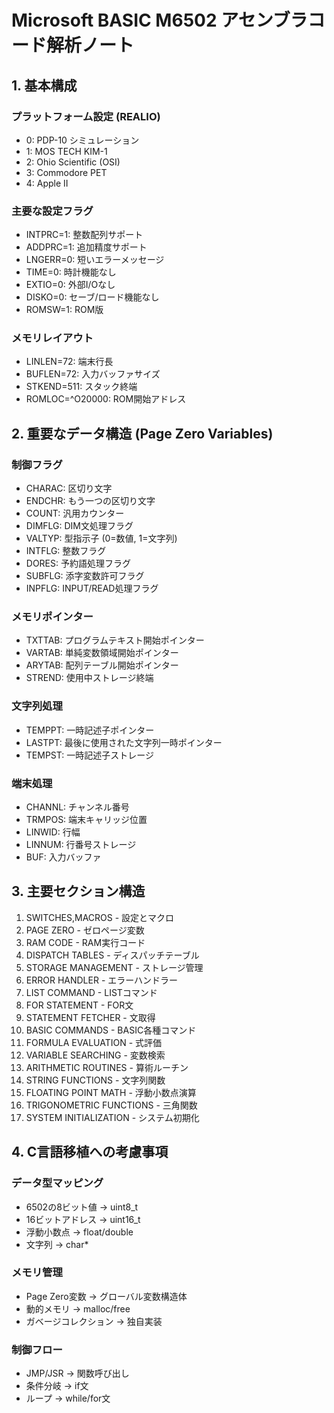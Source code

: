 # Microsoft BASIC M6502 アセンブラコード解析ノート

## 1. 基本構成

### プラットフォーム設定 (REALIO)
- 0: PDP-10 シミュレーション
- 1: MOS TECH KIM-1
- 2: Ohio Scientific (OSI)
- 3: Commodore PET
- 4: Apple II

### 主要な設定フラグ
- INTPRC=1: 整数配列サポート
- ADDPRC=1: 追加精度サポート
- LNGERR=0: 短いエラーメッセージ
- TIME=0: 時計機能なし
- EXTIO=0: 外部I/Oなし
- DISKO=0: セーブ/ロード機能なし
- ROMSW=1: ROM版

### メモリレイアウト
- LINLEN=72: 端末行長
- BUFLEN=72: 入力バッファサイズ
- STKEND=511: スタック終端
- ROMLOC=^O20000: ROM開始アドレス

## 2. 重要なデータ構造 (Page Zero Variables)

### 制御フラグ
- CHARAC: 区切り文字
- ENDCHR: もう一つの区切り文字
- COUNT: 汎用カウンター
- DIMFLG: DIM文処理フラグ
- VALTYP: 型指示子 (0=数値, 1=文字列)
- INTFLG: 整数フラグ
- DORES: 予約語処理フラグ
- SUBFLG: 添字変数許可フラグ
- INPFLG: INPUT/READ処理フラグ

### メモリポインター
- TXTTAB: プログラムテキスト開始ポインター
- VARTAB: 単純変数領域開始ポインター
- ARYTAB: 配列テーブル開始ポインター
- STREND: 使用中ストレージ終端

### 文字列処理
- TEMPPT: 一時記述子ポインター
- LASTPT: 最後に使用された文字列一時ポインター
- TEMPST: 一時記述子ストレージ

### 端末処理
- CHANNL: チャンネル番号
- TRMPOS: 端末キャリッジ位置
- LINWID: 行幅
- LINNUM: 行番号ストレージ
- BUF: 入力バッファ

## 3. 主要セクション構造

1. SWITCHES,MACROS - 設定とマクロ
2. PAGE ZERO - ゼロページ変数
3. RAM CODE - RAM実行コード
4. DISPATCH TABLES - ディスパッチテーブル
5. STORAGE MANAGEMENT - ストレージ管理
6. ERROR HANDLER - エラーハンドラー
7. LIST COMMAND - LISTコマンド
8. FOR STATEMENT - FOR文
9. STATEMENT FETCHER - 文取得
10. BASIC COMMANDS - BASIC各種コマンド
11. FORMULA EVALUATION - 式評価
12. VARIABLE SEARCHING - 変数検索
13. ARITHMETIC ROUTINES - 算術ルーチン
14. STRING FUNCTIONS - 文字列関数
15. FLOATING POINT MATH - 浮動小数点演算
16. TRIGONOMETRIC FUNCTIONS - 三角関数
17. SYSTEM INITIALIZATION - システム初期化

## 4. C言語移植への考慮事項

### データ型マッピング
- 6502の8ビット値 → uint8_t
- 16ビットアドレス → uint16_t
- 浮動小数点 → float/double
- 文字列 → char*

### メモリ管理
- Page Zero変数 → グローバル変数構造体
- 動的メモリ → malloc/free
- ガベージコレクション → 独自実装

### 制御フロー
- JMP/JSR → 関数呼び出し
- 条件分岐 → if文
- ループ → while/for文

